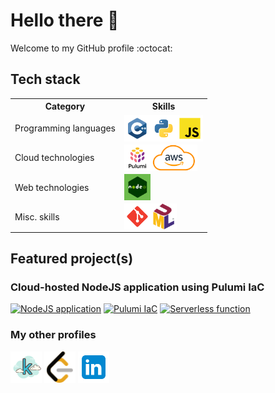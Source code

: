 # Hello there 👋

Welcome to my GitHub profile :octocat:

## Tech stack

<table>
<tr>
    <th>Category</th>
    <th>Skills</th>
</tr>
<tr>
    <td>Programming languages</td>
    <td>
        <img src="./assets/tech-stack/c++.svg" align="left" alt="git" height='42px'/>
        <img src="./assets/tech-stack/python.svg" align="left" alt="git" height='42px'/>  
        <img src="./assets/tech-stack/javascript.svg" align="left" alt="git" height='42px'/>  
    </td>
</tr>
<tr>
    <td>Cloud technologies</td>
    <td>
        <img src="./assets/tech-stack/pulumi-logo.png" align="left" alt="git" height='42px'/>
        <img src="./assets/tech-stack/aws-logo.png" align="left" alt="git" height='42px'/>
    </td>
</tr>
<tr>
    <td>Web technologies</td>
    <td>
        <img src="./assets/tech-stack/nodejs-logo.png" align="left" alt="git" height='42px'/> 
    </td>
</tr>
<tr>
    <td>Misc. skills</td>
    <td>
        <img src="./assets/tech-stack/git-scm.svg" align="left" alt="git" height='42px'/> 
        <img src="./assets/tech-stack/uml-logo.svg" align="left" alt="git" height='42px'/> 
    </td>
</tr>
</table>

## Featured project(s)

### Cloud-hosted NodeJS application using Pulumi IaC

[![NodeJS application](https://github-readme-stats.vercel.app/api/pin/?username=detective-sokka&repo=webapp)](https://github.com/detective-sokka/webapp.git)
[![Pulumi IaC](https://github-readme-stats.vercel.app/api/pin/?username=detective-sokka&repo=iac-pulumi)](https://github.com/detective-sokka/iac-pulumi.git)
[![Serverless function](https://github-readme-stats.vercel.app/api/pin/?username=detective-sokka&repo=serverless)](https://github.com/detective-sokka/serverless.git)

### My other profiles

<div>
<a href="https://www.kaggle.com/strawhatsai"><img src="./assets/tech-stack/kaggle.png" width=50/></a>
<a href="https://leetcode.com/strawhatsai/"><img src="./assets/tech-stack/leetcode.svg" width=50/></a>
<a href="https://www.linkedin.com/in/dutt-sai/"><img src="./assets/tech-stack/linkedin.svg" width=50/></a>
</div>
